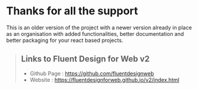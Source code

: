 # Thanks for all the support
This is an older version of the project with a newer version already in place as an organisation with added functionalities, better documentation and better packaging for your react based projects.

> ## Links to Fluent Design for Web v2
> - Github Page : https://github.com/fluentdesignweb
> - Website : https://fluentdesignforweb.github.io/v2/index.html
